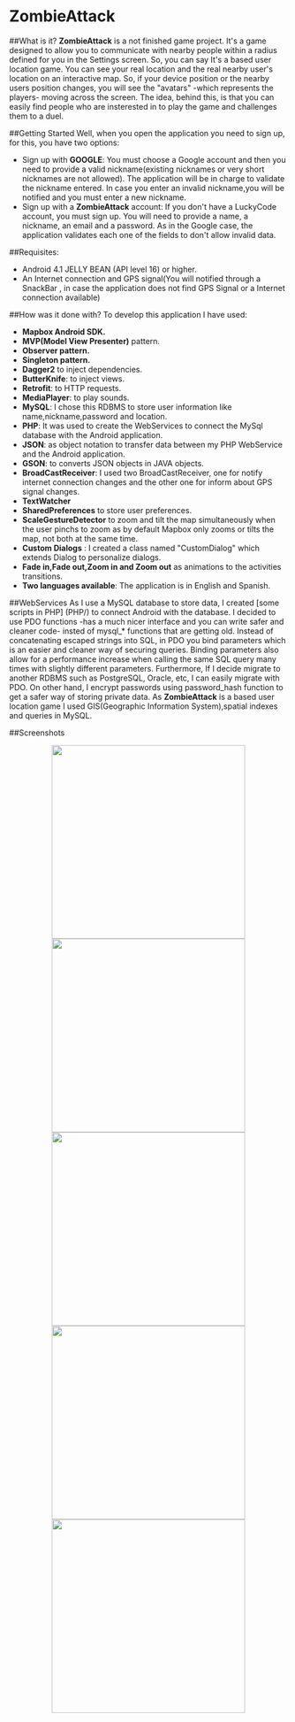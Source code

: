 # ZombieAttack

##What is it?
**ZombieAttack** is a not finished game project. It's a game designed to allow you to communicate with nearby people within a radius defined for
you in the Settings screen. So, you can say It's a based user location game. 
You can see your real location and the real nearby user's location on an interactive map. So, if your device position or the nearby users position
changes, you will see the "avatars" -which represents the players- moving across the screen.
The idea, behind this, is that you can easily find people who are insterested in to play the game and challenges them to a duel.

##Getting Started
Well, when you open the application you need to sign up, for this, you have two options:
* Sign up with **GOOGLE**: You must choose a Google account and then you need to provide a valid nickname(existing nicknames or very short nicknames
are not allowed). The application will be in charge to validate the nickname entered. In case you enter an invalid nickname,you will be notified and 
you must enter a new nickname.
* Sign up with a **ZombieAttack** account: If you don't have a LuckyCode account, you must sign up. You will need to provide a name, a nickname, an email and a
password. As in the Google case, the application validates each one of the fields to don't allow invalid data.

##Requisites:
* Android 4.1 JELLY BEAN (API level 16) or higher.
* An Internet connection and GPS signal(You will notified through a SnackBar , in case the application does not find GPS Signal or a Internet connection available)

##How was it done with?
To develop this application I have used:
* **Mapbox Android SDK.**
* **MVP(Model View Presenter)** pattern. 
* **Observer pattern.**
* **Singleton pattern.**
* **Dagger2** to inject dependencies.
* **ButterKnife**: to inject views.
* **Retrofit**: to HTTP requests.
* **MediaPlayer**: to play sounds.
* **MySQL**: I chose this RDBMS to store user information like name,nickname,password and location.
* **PHP**: It was used to create the WebServices to connect the MySql database with the Android application.
* **JSON**: as object notation to transfer data between my PHP WebService and the Android application.
* **GSON**: to converts JSON objects in JAVA objects.
* **BroadCastReceiver**: I used two BroadCastReceiver, one for notify internet connection changes and the other one for inform about GPS signal changes.
* **TextWatcher**
* **SharedPreferences** to store user preferences.
* **ScaleGestureDetector** to zoom and tilt the map simultaneously when the user pinchs to zoom as by default Mapbox only zooms or tilts the map, not both at the same time.
* **Custom Dialogs** : I created a class named "CustomDialog" which extends Dialog to personalize dialogs.
* **Fade in,Fade out,Zoom in and Zoom out** as animations to the activities transitions.
* **Two languages available**: The application is in English and Spanish.

##WebServices
As I use a MySQL database to store data, I created [some scripts in PHP] (PHP/) to connect Android with the database. 
I decided to use PDO functions -has a much nicer interface and you can write safer and cleaner code- insted of mysql_*  functions that are getting old. Instead of concatenating escaped strings into SQL, in PDO you bind parameters which is an easier and cleaner way of securing queries. Binding parameters also allow for a performance increase when calling the same SQL query many times with slightly different parameters. Furthermore, If I decide migrate to another RDBMS such as PostgreSQL, Oracle, etc, I can easily migrate with PDO. 
On other hand, I encrypt passwords using password_hash function to get a safer way of storing private data.
As __ZombieAttack__ is a based user location game I used GIS(Geographic Information System),spatial indexes and queries in MySQL.


##Screenshots
<p align="center">
  <img src="Screenshots/main_menu.png" width="350"/>
  <img src="Screenshots/nickname.png" width="350"/>
  <img src="Screenshots/main.png" width="350"/>
  <img src="Screenshots/sign_up.png" width="350" />
  <img src="Screenshots/settings.png" width="350" />
</p>






